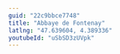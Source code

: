 ```yaml
---
guid: "22c9bbce7748"
title: "Abbaye de Fontenay"
latlng: "47.639604, 4.389336"
youtubeId: "uSbSD3zUVpk" 
---
```

